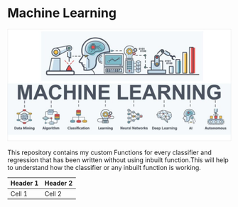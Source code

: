 # Machine Learning 
![Thumbnail for the repository](https://raw.githubusercontent.com/Mrnoobcoder/Machine_learning/main/Machine_Learning.jpg)

This repository contains my custom Functions for every classifier and regression that has been written without using inbuilt function.This will help to understand how the classifier or any inbuilt function is working.

| Header 1 | Header 2 |
|----------|----------|
| Cell 1   | Cell 2   |


